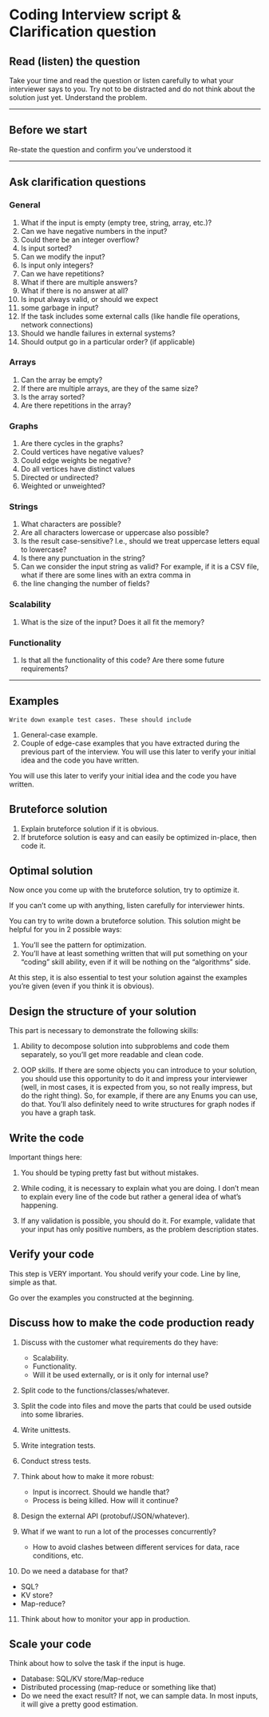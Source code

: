 # Coding Interview script & Clarification question

## Read (listen) the question

Take your time and read the question or listen carefully to what your interviewer says to you. Try not to be distracted and do not think about the solution just yet. Understand the problem.

---

## Before we start

Re-state the question and confirm you’ve understood it

---
## Ask clarification questions

### General

1. What if the input is empty (empty tree, string, array, etc.)?
2.  Can we have negative numbers in the input?
3.  Could there be an integer overflow?
4.  Is input sorted?
5.  Can we modify the input?
6.  Is input only integers?
7.  Can we have repetitions?
8.  What if there are multiple answers?
9.  What if there is no answer at all?
10. Is input always valid, or should we expect 
11. some garbage in input?
12. If the task includes some external calls 
(like handle file operations, network 
connections)
13. Should we handle failures in external systems?
14. Should output go in a particular order? (if applicable)

### Arrays

1. Can the array be empty?
2. If there are multiple arrays, are they of the same size?
3. Is the array sorted?
4. Are there repetitions in the array?

### Graphs

1. Are there cycles in the graphs?
2. Could vertices have negative values?
3. Could edge weights be negative?
4. Do all vertices have distinct values
5. Directed or undirected?
6. Weighted or unweighted?

### Strings

1. What characters are possible?
2. Are all characters lowercase or uppercase also possible?
3. Is the result case-sensitive? I.e., should we treat uppercase letters equal to lowercase?
4. Is there any punctuation in the string?
5. Can we consider the input string as valid? For example, if it is a CSV file, what if there are some lines with an extra comma in
6. the line changing the number of fields?

### Scalability

1. What is the size of the input? Does it all fit the memory?

### Functionality

1. Is that all the functionality of this code? Are there some future requirements?

----

## Examples

    Write down example test cases. These should include

1. General-case example.
2. Couple of edge-case examples that you have extracted during the previous part of the interview.
You will use this later to verify your initial idea and the code you have written.

You will use this later to verify your initial idea and the code you have written.


## Bruteforce solution
1. Explain bruteforce solution if it is obvious.
2. If bruteforce solution is easy and can easily be optimized in-place, then code it.

## Optimal solution

Now once you come up with the bruteforce solution, try to optimize it.

If you can’t come up with anything, listen carefully for interviewer hints.

You can try to write down a bruteforce solution. This solution might be helpful for you in 2 possible ways:

1. You’ll see the pattern for optimization.
2. You’ll have at least something written that will put something on your “coding” skill ability, even if it will be nothing on the “algorithms” side.

At this step, it is also essential to test your solution against the examples you’re given (even if you think it is obvious).

## Design the structure of your solution

This part is necessary to demonstrate the following skills:

1. Ability to decompose solution into subproblems and code them separately, so you’ll get more readable and clean code.

2. OOP skills. If there are some objects you can introduce to your solution, you should use this opportunity to do it and impress your interviewer (well, in most cases, it is expected from you, so not really impress, but do the right thing). So, for example, if there are any Enums you can use, do that. You’ll also definitely need to write structures for graph nodes if you have a graph task.

## Write the code
  Important things here:

1. You should be typing pretty fast but without mistakes.
   
2. While coding, it is necessary to explain what you are doing. I don’t mean to explain every line of the code but rather a general idea of what’s happening.
   
3. If any validation is possible, you should do it. For example, validate that your input has only positive numbers, as the problem description states.

## Verify your code

This step is VERY important. You should verify your code. Line by line, simple as that.

Go over the examples you constructed at the beginning.

## Discuss how to make the code production ready

1. Discuss with the customer what requirements do they have:
   * Scalability.
   * Functionality.
   * Will it be used externally, or is it only for internal use?

2. Split code to the functions/classes/whatever.
3. Split the code into files and move the parts that could be used outside into some libraries.
4. Write unittests.
5. Write integration tests.
6. Conduct stress tests. 
7. Think about how to make it more robust:
   * Input is incorrect. Should we handle that?
   * Process is being killed. How will it continue?
8. Design the external API (protobuf/JSON/whatever).

9. What if we want to run a lot of the processes concurrently?
   * How to avoid clashes between different services for data, race conditions, etc.
10. Do we need a database for that?
   * SQL?
   * KV store?
   * Map-reduce?
11. Think about how to monitor your app in production.

## Scale your code

Think about how to solve the task if the input is huge.

* Database: SQL/KV store/Map-reduce
* Distributed processing (map-reduce or something like that)
* Do we need the exact result? If not, we can sample data. In most inputs, it will give a pretty good estimation.